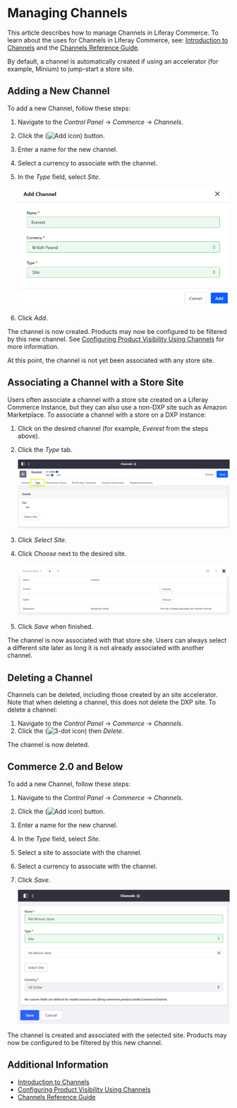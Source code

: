 # Managing Channels

This article describes how to manage Channels in Liferay Commerce. To learn about the uses for Channels in Liferay Commerce, see: [Introduction to Channels](./introduction-to-channels.md) and the [Channels Reference Guide](./channels-reference-guide.md).

By default, a channel is automatically created if using an accelerator (for example, Minium) to jump-start a store site.

## Adding a New Channel

To add a new Channel, follow these steps:

1. Navigate to the _Control Panel_ → _Commerce_ → _Channels_.
1. Click the (![Add icon](../../../images/icon-add.png)) button.
1. Enter a name for the new channel.
1. Select a currency to associate with the channel.
1. In the _Type_ field, select _Site_.

    ![Adding a Channel](./managing-channels/images/02.png)

1. Click _Add_.

The channel is now created. Products may now be configured to be filtered by this new channel. See [Configuring Product Visibility Using Channels](./configuring-product-visibility-using-channels.md) for more information.

At this point, the channel is not yet been associated with any store site.

## Associating a Channel with a Store Site

Users often associate a channel with a store site created on a Liferay Commerce Instance, but they can also use a non-DXP site such as Amazon Marketplace. To associate a channel with a store on a DXP instance:

1. Click on the desired channel (for example, _Everest_ from the steps above).
1. Click the _Type_ tab.

    ![The Type tab is where users select a store site.](./managing-channels/images/03.png)

1. Click _Select Site_.
1. Click _Choose_ next to the desired site.

    ![Select the desired store site.](./managing-channels/images/04.png)

1. Click _Save_ when finished.

The channel is now associated with that store site. Users can always select a different site later as long it is not already associated with another channel.

## Deleting a Channel

Channels can be deleted, including those created by an site accelerator. Note that when deleting a channel, this does not delete the DXP site. To delete a channel:

1. Navigate to the _Control Panel_ → _Commerce_ → _Channels_.
1. Click the (![3-dot icon](../../../images/icon-actions.png)) then _Delete_.

The channel is now deleted.

## Commerce 2.0 and Below

To add a new Channel, follow these steps:

1. Navigate to the _Control Panel_ → _Commerce_ → _Channels_.
1. Click the (![Add icon](../../../images/icon-add.png)) button.
1. Enter a name for the new channel.
1. In the _Type_ field, select _Site_.
1. Select a site to associate with the channel.
1. Select a currency to associate with the channel.
1. Click _Save_.

    ![Adding a channel](./managing-channels/images/01.png)

The channel is created and associated with the selected site. Products may now be configured to be filtered by this new channel.

## Additional Information

* [Introduction to Channels](./introduction-to-channels.md)
* [Configuring Product Visibility Using Channels](./configuring-product-visibility-using-channels.md)
* [Channels Reference Guide](./channels-reference-guide.md)
